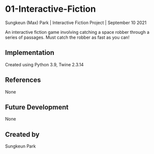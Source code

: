 # 01-Interactive-Fiction
Sungkeun (Max) Park | Interactive Fiction Project | September 10 2021 

An interactive fiction game involving catching a space robber through a series of passages. Must catch the robber as fast as you can! 

## Implementation
Created using Python 3.9, Twine 2.3.14

## References
None

## Future Development
None

## Created by
Sungkeun Park 
